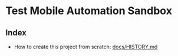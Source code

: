 # Test Mobile Automation Sandbox

## Index

- How to create this project from scratch: [docs/HISTORY.md](./docs/HISTORY.md)
